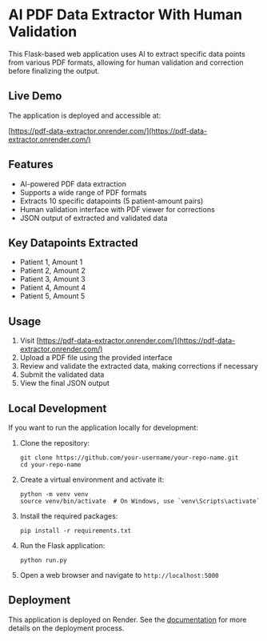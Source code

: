 # AI PDF Data Extractor With Human Validation

This Flask-based web application uses AI to extract specific data points from various PDF formats, allowing for human validation and correction before finalizing the output.

## Live Demo

The application is deployed and accessible at:

[https://pdf-data-extractor.onrender.com/](https://pdf-data-extractor.onrender.com/)

## Features

- AI-powered PDF data extraction
- Supports a wide range of PDF formats
- Extracts 10 specific datapoints (5 patient-amount pairs)
- Human validation interface with PDF viewer for corrections
- JSON output of extracted and validated data

## Key Datapoints Extracted

- Patient 1, Amount 1
- Patient 2, Amount 2
- Patient 3, Amount 3
- Patient 4, Amount 4
- Patient 5, Amount 5

## Usage

1. Visit [https://pdf-data-extractor.onrender.com/](https://pdf-data-extractor.onrender.com/)
2. Upload a PDF file using the provided interface
3. Review and validate the extracted data, making corrections if necessary
4. Submit the validated data
5. View the final JSON output

## Local Development

If you want to run the application locally for development:

1. Clone the repository:
   ```
   git clone https://github.com/your-username/your-repo-name.git
   cd your-repo-name
   ```

2. Create a virtual environment and activate it:
   ```
   python -m venv venv
   source venv/bin/activate  # On Windows, use `venv\Scripts\activate`
   ```

3. Install the required packages:
   ```
   pip install -r requirements.txt
   ```

4. Run the Flask application:
   ```
   python run.py
   ```

5. Open a web browser and navigate to `http://localhost:5000`

## Deployment

This application is deployed on Render. See the [documentation](docs/code_explanation.md) for more details on the deployment process.
